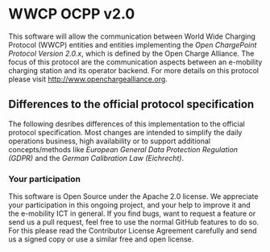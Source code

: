 WWCP OCPP v2.0
==============

This software will allow the communication between World Wide Charging
Protocol (WWCP) entities and entities implementing the
_Open ChargePoint Protocol Version 2.0.x_, which is defined by the
Open Charge Alliance. The focus of this protocol are the communication
aspects between an e-mobility charging station and its operator backend.
For more details on this protocol please visit http://www.openchargealliance.org.


## Differences to the official protocol specification

The following desribes differences of this implementation to the official protocol specification.
Most changes are intended to simplify the daily operations business, high availability or to support additional concepts/methods like *European General Data Protection Regulation (GDPR)*  and the *German Calibration Law (Eichrecht)*.


### Your participation

This software is Open Source under the Apache 2.0 license. We appreciate
your participation in this ongoing project, and your help to improve it
and the e-mobility ICT in general. If you find bugs, want to request a
feature or send us a pull request, feel free to use the normal GitHub
features to do so. For this please read the Contributor License Agreement
carefully and send us a signed copy or use a similar free and open license.
